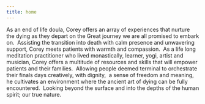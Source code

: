 ```yaml
---
title: home
---
```

<div data-iframe-width="150" data-iframe-height="270" data-share-badge-id="47320826-a51e-4e39-b892-f7e2aafb8f0f" data-share-badge-host="https://www.credly.com"></div>

<script type="text/javascript" async src="//cdn.credly.com/assets/utilities/embed.js"></script>

As an end of life doula, Corey offers an array of experiences that nurture the dying as they depart on the Great journey we are all promised to embark on.  Assisting the transition into death with calm presence and unwavering support, Corey meets patients with warmth and compassion.  As a life long meditation practitioner who lived monastically, learner, yogi, artist and musician, Corey offers a multitude of resources and skills that will empower patients and their families.  Allowing people deemed terminal to orchestrate their finals days creatively, with dignity,  a sense of freedom and meaning, he cultivates an environment where the ancient art of dying can be fully encountered.  Looking beyond the surface and into the depths of the human spirit; our true nature.


